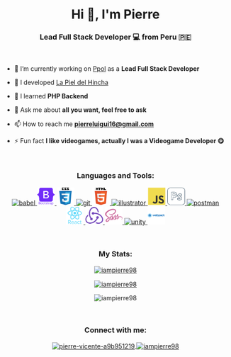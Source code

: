 <h1 align="center">Hi 👋, I'm Pierre</h1>
<h3 align="center">Lead Full Stack Developer 💻 from Peru 🇵🇪</h3>
<br/>

- 🔭 I’m currently working on [Ppol](https://www.ppol.io) as a **Lead Full Stack Developer**

- 🔭 I developed [La Piel del Hincha](https://www.lapieldelhincha.store)
  
- 🌱 I learned **PHP Backend**

- 💬 Ask me about **all you want, feel free to ask**

- 📫 How to reach me **pierreluigui16@gmail.com**

- ⚡ Fun fact **I like videogames, actually I was a Videogame Developer 😋**

<br/>

<h3 align="center">Languages and Tools:</h3>
<p align="center">
  <a href="https://babeljs.io/" target="_blank" rel="noreferrer">
    <img src="https://www.vectorlogo.zone/logos/babeljs/babeljs-icon.svg" alt="babel" width="40" height="40"/>
  </a>
  <a href="https://getbootstrap.com" target="_blank" rel="noreferrer">
    <img src="https://raw.githubusercontent.com/devicons/devicon/master/icons/bootstrap/bootstrap-plain-wordmark.svg" alt="bootstrap" width="40" height="40"/>
  </a>
  <a href="https://www.w3schools.com/css/" target="_blank" rel="noreferrer">
    <img src="https://raw.githubusercontent.com/devicons/devicon/master/icons/css3/css3-original-wordmark.svg" alt="css3" width="40" height="40"/>
  </a>
  <a href="https://git-scm.com/" target="_blank" rel="noreferrer">
    <img src="https://www.vectorlogo.zone/logos/git-scm/git-scm-icon.svg" alt="git" width="40" height="40"/>
  </a>
  <a href="https://www.w3.org/html/" target="_blank" rel="noreferrer">
    <img src="https://raw.githubusercontent.com/devicons/devicon/master/icons/html5/html5-original-wordmark.svg" alt="html5" width="40" height="40"/>
  </a>
  <a href="https://www.adobe.com/in/products/illustrator.html" target="_blank" rel="noreferrer">
    <img src="https://www.vectorlogo.zone/logos/adobe_illustrator/adobe_illustrator-icon.svg" alt="illustrator" width="40" height="40"/>
  </a>
  <a href="https://developer.mozilla.org/en-US/docs/Web/JavaScript" target="_blank" rel="noreferrer">
    <img src="https://raw.githubusercontent.com/devicons/devicon/master/icons/javascript/javascript-original.svg" alt="javascript" width="40" height="40"/>
  </a>
  <a href="https://www.photoshop.com/en" target="_blank" rel="noreferrer">
    <img src="https://raw.githubusercontent.com/devicons/devicon/master/icons/photoshop/photoshop-line.svg" alt="photoshop" width="40" height="40"/>
  </a>
  <a href="https://postman.com" target="_blank" rel="noreferrer">
    <img src="https://www.vectorlogo.zone/logos/getpostman/getpostman-icon.svg" alt="postman" width="40" height="40"/>
  </a>
  <a href="https://reactjs.org/" target="_blank" rel="noreferrer">
    <img src="https://raw.githubusercontent.com/devicons/devicon/master/icons/react/react-original-wordmark.svg" alt="react" width="40" height="40"/>
  </a>
  <a href="https://redux.js.org" target="_blank" rel="noreferrer">
    <img src="https://raw.githubusercontent.com/devicons/devicon/master/icons/redux/redux-original.svg" alt="redux" width="40" height="40"/>
  </a>
  <a href="https://sass-lang.com" target="_blank" rel="noreferrer">
    <img src="https://raw.githubusercontent.com/devicons/devicon/master/icons/sass/sass-original.svg" alt="sass" width="40" height="40"/>
  </a>
  <a href="https://unity.com/" target="_blank" rel="noreferrer">
    <img src="https://www.vectorlogo.zone/logos/unity3d/unity3d-icon.svg" alt="unity" width="40" height="40"/>
  </a>
  <a href="https://webpack.js.org" target="_blank" rel="noreferrer">
    <img src="https://raw.githubusercontent.com/devicons/devicon/d00d0969292a6569d45b06d3f350f463a0107b0d/icons/webpack/webpack-original-wordmark.svg" alt="webpack" width="40" height="40"/>
  </a>
</p>

<br/>

<h3 align="center">My Stats:</h3>

<p align="center">
  <p align="center">
    <a align="center" href="https://github.com/iampierre98">
      <img align="center" src="https://github-readme-stats.vercel.app/api?username=iampierre98&show_icons=true&theme=github_dark" alt="iampierre98" />
    </a>
  </p>
  <p align="center">
    <a align="center" href="https://github.com/iampierre98">
      <img align="center" src="https://github-readme-stats.vercel.app/api/top-langs?username=iampierre98&langs_count=10&theme=github_dark" alt="iampierre98" />
    </a>
  </p>
  <p align="center">
    <img src="https://komarev.com/ghpvc/?username=iampierre98&label=Profile%20views&color=0e75b6&style=flat" alt="iampierre98" />
  </p>
</p>

<br/>

<h3 align="center">Connect with me:</h3>
<p align="center">
  <a href="https://linkedin.com/in/pierre-vicente-a9b951219" target="blank">
    <img align="center" src="https://raw.githubusercontent.com/rahuldkjain/github-profile-readme-generator/master/src/images/icons/Social/linked-in-alt.svg" alt="pierre-vicente-a9b951219" height="30" width="40" />
  </a>
  <a href="https://instagram.com/iampierre98" target="blank">
    <img align="center" src="https://raw.githubusercontent.com/rahuldkjain/github-profile-readme-generator/master/src/images/icons/Social/instagram.svg" alt="iampierre98" height="30" width="40" />
  </a>
</p>
